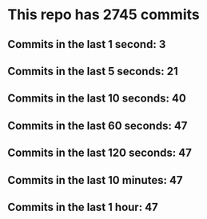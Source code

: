 # This repo has 2745 commits

## Commits in the last 1 second: 3
## Commits in the last 5 seconds: 21
## Commits in the last 10 seconds: 40
## Commits in the last 60 seconds: 47
## Commits in the last 120 seconds: 47
## Commits in the last 10 minutes: 47
## Commits in the last 1 hour: 47
